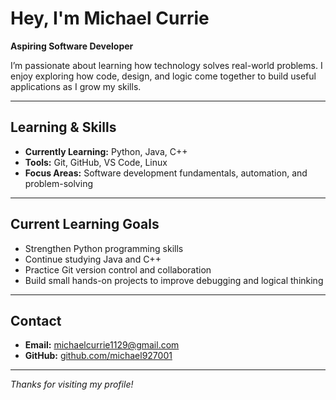 

#  Hey, I'm Michael Currie

 **Aspiring Software Developer**

I’m passionate about learning how technology solves real-world problems. I enjoy exploring how code, design, and logic come together to build useful applications as I grow my skills.

---

##  Learning & Skills
- **Currently Learning:** Python, Java, C++
- **Tools:** Git, GitHub, VS Code, Linux
- **Focus Areas:** Software development fundamentals, automation, and problem-solving

---

##  Current Learning Goals
- Strengthen Python programming skills  
- Continue studying Java and C++  
- Practice Git version control and collaboration  
- Build small hands-on projects to improve debugging and logical thinking  

---

##  Contact
- **Email:** michaelcurrie1129@gmail.com  
- **GitHub:** [github.com/michael927001](https://github.com/michael927001)

---

 *Thanks for visiting my profile!*
